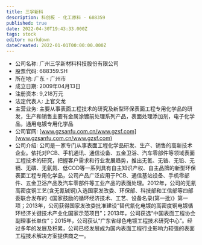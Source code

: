 ```yaml
---
title: 三孚新科
description: 科创板 - 化工原料 - 688359
published: true
date: 2022-04-30T19:43:33.000Z
tags: stock
editor: markdown
dateCreated: 2022-01-01T00:00:00.000Z
---
```


- 公司名称: 广州三孚新材料科技股份有限公司
- 股票代码: 688359.SH
- 所在地: 广东 - 广州市
- 成立日期: 2009年04月13日
- 注册资本: 9,218万元
- 法定代表人: 上官文龙
- 主营业务: 主要从事表面工程技术的研究及新型环保表面工程专用化学品的研发，生产和销售主要有金属涂镀前处理系列产品，表面处理添加剂，电子化学品，通用电镀专用化学品
- 公司官网: [www.gzsanfu.com.cn/www.gzsf.com](www.gzsanfu.com.cn/www.gzsf.com)
- 公司介绍: 公司是一家专门从事表面工程化学品研发、生产、销售的高新技术企业。依托对PCB、手机通讯、通信设备、五金卫浴、汽车零部件等领域表面工程技术的研究，把握客户需求和行业发展趋势，推出无氰、无铬、无铅、无镉、无磷、无氨氮、低COD等一系列具有自主知识产权、自主品牌的新型环保表面工程专用化学品，公司产品广泛应用于PCB、通信基站设备、手机零部件、五金卫浴产品及汽车零部件等工业产品的表面处理。2012年，公司的无氰高密度铜工艺(含无氰碱铜)入选国家发改委、环保部、科技部和工信部等四部委联合发布的《国家鼓励的循环经济技术、工艺、设备名录(第一批)》第一项；2013年，公司获得国家发改委批准建设“替代氰化电镀的高密度铜电镀循环经济关键技术产业化国家示范项目”；2013年，公司获选“中国表面工程协会副理事长单位”；2015年，公司获认“广东省绿色电镀工程技术研究中心”。经过多年的发展及积累，公司已经发展成为国内表面工程行业影响力较强的表面工程技术解决方案提供商之一。


